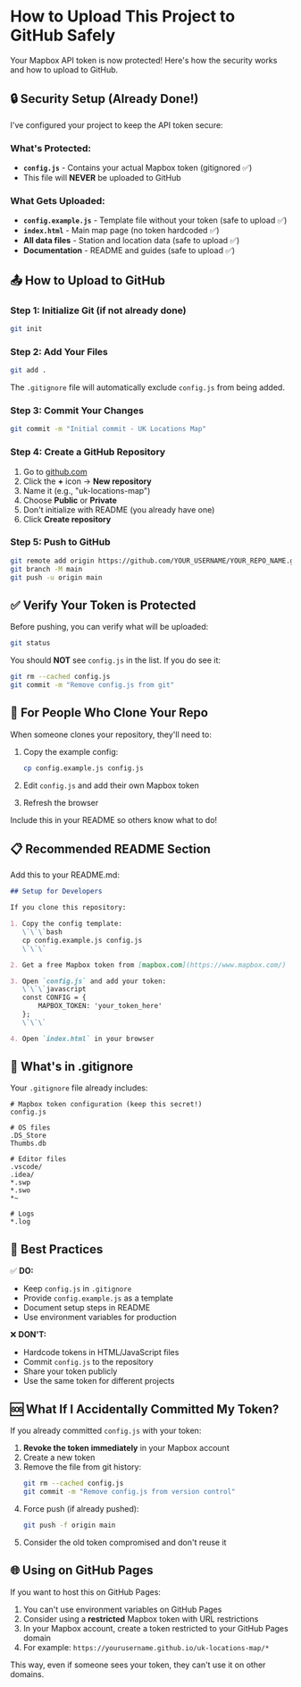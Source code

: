 # How to Upload This Project to GitHub Safely

Your Mapbox API token is now protected! Here's how the security works and how to upload to GitHub.

## 🔒 Security Setup (Already Done!)

I've configured your project to keep the API token secure:

### What's Protected:
- **`config.js`** - Contains your actual Mapbox token (gitignored ✅)
- This file will **NEVER** be uploaded to GitHub

### What Gets Uploaded:
- **`config.example.js`** - Template file without your token (safe to upload ✅)
- **`index.html`** - Main map page (no token hardcoded ✅)
- **All data files** - Station and location data (safe to upload ✅)
- **Documentation** - README and guides (safe to upload ✅)

## 📤 How to Upload to GitHub

### Step 1: Initialize Git (if not already done)
```bash
git init
```

### Step 2: Add Your Files
```bash
git add .
```

The `.gitignore` file will automatically exclude `config.js` from being added.

### Step 3: Commit Your Changes
```bash
git commit -m "Initial commit - UK Locations Map"
```

### Step 4: Create a GitHub Repository
1. Go to [github.com](https://github.com)
2. Click the **+** icon → **New repository**
3. Name it (e.g., "uk-locations-map")
4. Choose **Public** or **Private**
5. Don't initialize with README (you already have one)
6. Click **Create repository**

### Step 5: Push to GitHub
```bash
git remote add origin https://github.com/YOUR_USERNAME/YOUR_REPO_NAME.git
git branch -M main
git push -u origin main
```

## ✅ Verify Your Token is Protected

Before pushing, you can verify what will be uploaded:

```bash
git status
```

You should **NOT** see `config.js` in the list. If you do see it:
```bash
git rm --cached config.js
git commit -m "Remove config.js from git"
```

## 👥 For People Who Clone Your Repo

When someone clones your repository, they'll need to:

1. Copy the example config:
   ```bash
   cp config.example.js config.js
   ```

2. Edit `config.js` and add their own Mapbox token

3. Refresh the browser

Include this in your README so others know what to do!

## 📋 Recommended README Section

Add this to your README.md:

```markdown
## Setup for Developers

If you clone this repository:

1. Copy the config template:
   \`\`\`bash
   cp config.example.js config.js
   \`\`\`

2. Get a free Mapbox token from [mapbox.com](https://www.mapbox.com/)

3. Open `config.js` and add your token:
   \`\`\`javascript
   const CONFIG = {
       MAPBOX_TOKEN: 'your_token_here'
   };
   \`\`\`

4. Open `index.html` in your browser
```

## 🎯 What's in .gitignore

Your `.gitignore` file already includes:

```
# Mapbox token configuration (keep this secret!)
config.js

# OS files
.DS_Store
Thumbs.db

# Editor files
.vscode/
.idea/
*.swp
*.swo
*~

# Logs
*.log
```

## 🔐 Best Practices

✅ **DO:**
- Keep `config.js` in `.gitignore`
- Provide `config.example.js` as a template
- Document setup steps in README
- Use environment variables for production

❌ **DON'T:**
- Hardcode tokens in HTML/JavaScript files
- Commit `config.js` to the repository
- Share your token publicly
- Use the same token for different projects

## 🆘 What If I Accidentally Committed My Token?

If you already committed `config.js` with your token:

1. **Revoke the token immediately** in your Mapbox account
2. Create a new token
3. Remove the file from git history:
   ```bash
   git rm --cached config.js
   git commit -m "Remove config.js from version control"
   ```
4. Force push (if already pushed):
   ```bash
   git push -f origin main
   ```
5. Consider the old token compromised and don't reuse it

## 🌐 Using on GitHub Pages

If you want to host this on GitHub Pages:

1. You can't use environment variables on GitHub Pages
2. Consider using a **restricted** Mapbox token with URL restrictions
3. In your Mapbox account, create a token restricted to your GitHub Pages domain
4. For example: `https://yourusername.github.io/uk-locations-map/*`

This way, even if someone sees your token, they can't use it on other domains.
